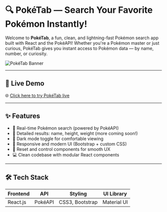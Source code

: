 # 🔍 PokéTab — Search Your Favorite Pokémon Instantly!

Welcome to **PokéTab**, a fun, clean, and lightning-fast Pokémon search app built with React and the PokéAPI! Whether you're a Pokémon master or just curious, PokéTab gives you instant access to Pokémon data — by name, number, or curiosity.

![PokéTab Banner](https://your-screenshot-or-banner-url.com) <!-- optional image -->

---

## 🚀 Live Demo

🌐 [Click here to try PokéTab live](https://your-live-site-link.com)

---

## ✨ Features

- 🔎 Real-time Pokémon search (powered by PokéAPI)
- 🧾 Detailed results: name, height, weight (more coming soon!)
- 🌙 Dark mode toggle for comfortable viewing
- 🎨 Responsive and modern UI (Bootstrap + custom CSS)
- 🔁 Reset and control components for smooth UX
- 💻 Clean codebase with modular React components

---

## 🛠 Tech Stack

| Frontend | API       | Styling        | UI Library |
|----------|-----------|----------------|------------|
| React.js | PokéAPI   | CSS3, Bootstrap| Material UI|



